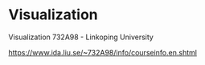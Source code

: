 # Visualization
Visualization 732A98 - Linkoping University

https://www.ida.liu.se/~732A98/info/courseinfo.en.shtml
